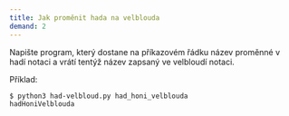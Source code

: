 ```yaml
---
title: Jak proměnit hada na velblouda
demand: 2
---
```


Napište program, který dostane na příkazovém řádku název proměnné v hadí notaci a vrátí tentýž název zapsaný ve velbloudí notaci.

Příklad:

```shell
$ python3 had-velbloud.py had_honi_velblouda
hadHoniVelblouda
```
